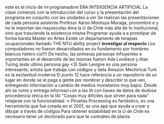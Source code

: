 este es el inicio de mi programadore ERA
INTElIGENCIA ARTIFICIAL 
La clase comenzó con la introducción del curso y la presentación del programa en conjunto con las unidades a ver
Se realizan las presentaciones de cada persona asistente 
Profesor Aáron Montoya-Moraga, pronombre e y no le importan las mayúsculas
Ama la U de Chile más allá de lo institucional, sino que trasciende la existencia misma 
Programar ayuda a a prototipar de forma barata
Master en Artes
Existe un departamento de terapias ocupacionales llamado THE NYU ability project **investigar al respecto**
Los computadores no fueron desarrollados en su fundamento por hombres blancos hetero cis!!!! De hecho, las primeras personas influyentes e importantes en el desarrollo de las mismas fueron Ada Lovelace y Alan Turing (este ultimo persona gay <3)
Sam Levigne es una persona interesante, artista que trabaja con códigos y data
Amazon Mechirical Turk es la esclavitud moderna
El punto 12 hace referencia a un repositorio de un lugar en donde se le paga a gente por nombrar y describir lo que ven, entregando información a cambio de medios monetarios muy bajos. Desde ahí se nutre y entrega informaci+on a las IA con bases de datos de dudosa procedencia (etica en la IA)
"Cosas muy dificiles que sirven para nada" relajarse con la funcionalidad -> Piruetas 
Processing es fantástico, es una herramienta que fue creada en el 2001, es una app que ayuda a crear y dibujar a través de códigos
Para obtener estabilidad en la U de Chile es necesario tener un doctorado para que te contraten de planta
